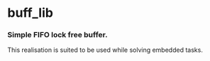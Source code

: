 # buff_lib

### Simple FIFO lock free buffer.

This realisation is suited to be used while solving embedded tasks. 
